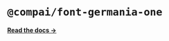 # `@compai/font-germania-one`

[**Read the docs &rarr;**](https://components.ai/docs/typefaces/germania-one)
